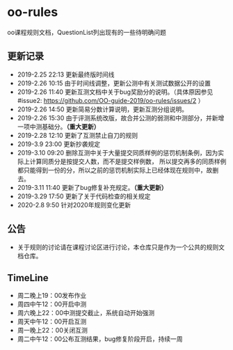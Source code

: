 # oo-rules
oo课程规则文档，QuestionList列出现有的一些待明确问题

## 更新记录
 - 2019-2.25 22:13 更新最终版时间线
 - 2019-2.26 10:15 由于时间线调整，更新公测中有关测试数据公开的设置
 - 2019-2.26 11:40 更新互测文档中关于bug奖励分的说明。（具体原因参见#issue2: https://github.com/OO-guide-2019/oo-rules/issues/2 ）
 - 2019-2.26 14:50 更新简易分数计算说明，更新互测分组说明。
 - 2019-2.26 15:30 由于评测系统改版，故合并公测的弱测和中测部分，并新增一项中测基础分。**（重大更新）**
 - 2019-2.28 12:10 更新了互测禁止自刀的规则
 - 2019-3.9  23:00 更新抄袭规定
 - 2019-3.10 09:20 删除互测中关于大量提交同质样例的惩罚机制条例，因为实际上计算同质分是按提交人数，而不是提交样例数，
              所以提交再多的同质样例都只能得到一份的分，所以之前的惩罚机制实际上已经体现在规则中，故删去。
 - 2019-3.11 11:40 更新了bug修复补充规定。**（重大更新）**
 - 2019-3.29 17:50 更新了关于代码检查的相关规定
 - 2020-2.8 9:50 针对2020年规则变化更新

## 公告
 - 关于规则的讨论请在课程讨论区进行讨论，本仓库只是作为一个公共的规则文档仓库。

## TimeLine
 - 周二晚上19：00发布作业
 - 周四中午12：00开启中测
 - 周六晚上22：00中测提交截止，系统自动开始强测
 - 周天中午12：00开启互测
 - 周一晚上22：00关闭互测
 - 周二中午12：00公布互测结果，bug修复阶段开启，持续一周
